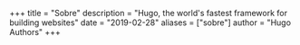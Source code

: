 +++
title = "Sobre"
description = "Hugo, the world's fastest framework for building websites"
date = "2019-02-28"
aliases = ["sobre"]
author = "Hugo Authors"
+++
